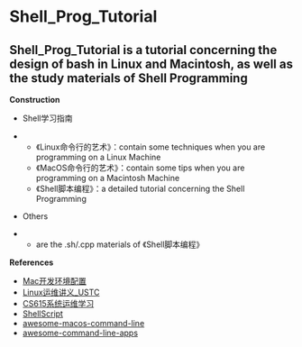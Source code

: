 # Shell_Prog_Tutorial
## Shell_Prog_Tutorial is a tutorial concerning the design of bash in Linux and Macintosh, as well as the study materials of Shell Programming
**Construction**
- Shell学习指南
- - 《Linux命令行的艺术》：contain some techniques when you are programming on a Linux Machine
  - 《MacOS命令行的艺术》：contain some tips when you are programming on a Macintosh Machine
  - 《Shell脚本编程》：a detailed tutorial concerning the Shell Programming

- Others
- - are the .sh/.cpp materials of 《Shell脚本编程》

**References**
- [Mac开发环境配置](https://sourabhbajaj.com/mac-setup/)
- [Linux运维讲义_USTC](https://101.lug.ustc.edu.cn/)
- [CS615系统运维学习](https://stevens.netmeister.org/615/)
- [ShellScript](https://www.shellscript.sh/)
- [awesome-macos-command-line](https://git.herrbischoff.com/awesome-macos-command-line/about/)  
- [awesome-command-line-apps](https://git.herrbischoff.com/awesome-command-line-apps/about/)
